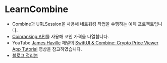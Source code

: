 # LearnCombine

- Combine과 URLSession을 사용해 네트워킹 작업을 수행하는 예제 프로젝트입니다.
- [Coinranking API](https://developers.coinranking.com/api/documentation/coins)를 사용해 코인 가격을 나열합니다.
- YouTube [James Haville](https://www.youtube.com/c/JamesHaville) 채널의 [SwiftUI & Combine: Crypto Price Viewer App Tutorial](https://youtu.be/olZra64Wz9E) 영상을 참고하였습니다.
- [블로그 정리본](https://gintooooonic.github.io/iOS/220809-combine-example/)
